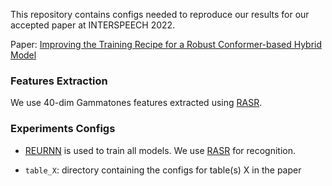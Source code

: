 This repository contains configs needed to reproduce our results for our accepted paper at INTERSPEECH 2022.

Paper: [Improving the Training Recipe for a Robust Conformer-based Hybrid Model](https://arxiv.org/abs/2206.12955)

### Features Extraction

We use 40-dim Gammatones features extracted using [RASR](https://github.com/rwth-i6/rasr).

### Experiments Configs

- [REURNN](https://github.com/rwth-i6/returnn) is used to train all models. We use [RASR](https://github.com/rwth-i6/rasr) for recognition.

- `table_X`: directory containing the configs for table(s) X in the paper

